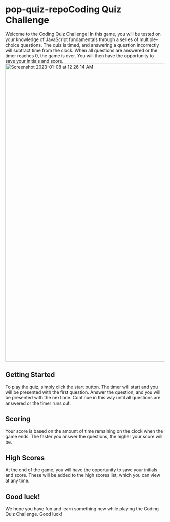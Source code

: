 # pop-quiz-repoCoding Quiz Challenge
Welcome to the Coding Quiz Challenge! In this game, you will be tested on your knowledge of JavaScript fundamentals through a series of multiple-choice questions. The quiz is timed, and answering a question incorrectly will subtract time from the clock. When all questions are answered or the timer reaches 0, the game is over. You will then have the opportunity to save your initials and score.
<img width="941" alt="Screenshot 2023-01-08 at 12 26 14 AM" src="https://user-images.githubusercontent.com/108193561/211187063-58215900-6747-454e-941d-71b3666e87af.png">

## Getting Started
To play the quiz, simply click the start button. The timer will start and you will be presented with the first question. Answer the question, and you will be presented with the next one. Continue in this way until all questions are answered or the timer runs out.

## Scoring
Your score is based on the amount of time remaining on the clock when the game ends. The faster you answer the questions, the higher your score will be.

## High Scores
At the end of the game, you will have the opportunity to save your initials and score. These will be added to the high scores list, which you can view at any time.

## Good luck!
We hope you have fun and learn something new while playing the Coding Quiz Challenge. Good luck!




